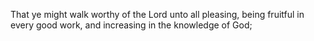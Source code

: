 That ye might walk worthy of the Lord unto all pleasing, being fruitful in every good work, and increasing in the knowledge of God;
